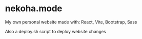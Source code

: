 # nekoha.mode

My own personal website
made with: React, Vite, Bootstrap, Sass

Also a deploy.sh script to deploy website changes

